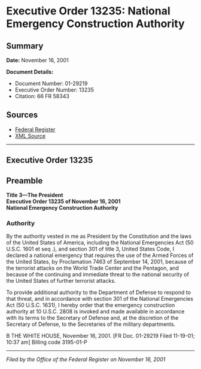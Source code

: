 # Executive Order 13235: National Emergency Construction Authority

## Summary

**Date:** November 16, 2001

**Document Details:**
- Document Number: 01-29219
- Executive Order Number: 13235
- Citation: 66 FR 58343

## Sources
- [Federal Register](https://www.federalregister.gov/documents/2001/11/20/01-29219/national-emergency-construction-authority)
- [XML Source](https://www.federalregister.gov/documents/full_text/xml/2001/11/20/01-29219.xml)

---

## Executive Order 13235

## Preamble

**Title 3—The President**  
**Executive Order 13235 of November 16, 2001**  
**National Emergency Construction Authority**

### Authority

By the authority vested in me as President by the Constitution and the laws of the United States of America, including the National Emergencies Act (50 U.S.C. 1601 
et seq
.), and section 301 of title 3, United States Code, I declared a national emergency that requires the use of the Armed Forces of the United States, by Proclamation 7463 of September 14, 2001, because of the terrorist attacks on the World Trade Center and the Pentagon, and because of the continuing and immediate threat to the national security of the United States of further terrorist attacks.

To provide additional authority to the Department of Defense to respond to that threat, and in accordance with section 301 of the National Emergencies Act (50 U.S.C. 1631), I hereby order that the emergency construction authority at 10 U.S.C. 2808 is invoked and made available in accordance with its terms to the Secretary of Defense and, at the discretion of the Secretary of Defense, to the Secretaries of the military departments.

B
THE WHITE HOUSE,
November 16, 2001.
[FR Doc. 01-29219
Filed 11-19-01; 10:37 am]
Billing code 3195-01-P

---

*Filed by the Office of the Federal Register on November 16, 2001*
